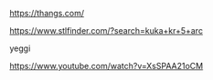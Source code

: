 https://thangs.com/

https://www.stlfinder.com/?search=kuka+kr+5+arc

yeggi


https://www.youtube.com/watch?v=XsSPAA21oCM